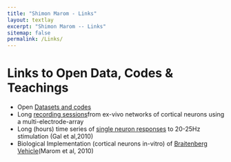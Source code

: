 ```yaml
---
title: "Shimon Marom - Links"
layout: textlay
excerpt: "Shimon Marom -- Links"
sitemap: false
permalink: /Links/
---
```

# Links to Open Data, Codes & Teachings

- Open [Datasets and codes](https://data.mendeley.com/research-data/?type=DATASET&search=Shimon%20Marom)
- Long [recording sessions](https://data.mendeley.com/datasets/4ztc7yxngf/1)from ex-vivo networks of cortical neurons using a multi-electrode-array
- Long (hours) time series of [single neuron responses](1/0) to 20-25Hz stimulation (Gal et al,2010)
- Biological Implementation (cortical neurons in-vitro) of [Braitenberg Vehicle](https://data.mendeley.com/datasets/bcrvd4mdsf/1)(Marom et al, 2010)
  






